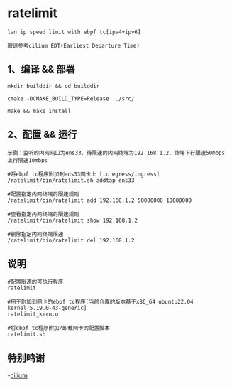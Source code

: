 # ratelimit
    lan ip speed limit with ebpf tc[ipv4+ipv6]

    限速参考cilium EDT(Earliest Departure Time)

## 1、编译 && 部署

    mkdir builddir && cd builddir

    cmake -DCMAKE_BUILD_TYPE=Release ../src/

    make && make install

## 2、配置 && 运行
    示例：监听的内网网口为ens33，待限速的内网终端为192.168.1.2，终端下行限速50mbps 上行限速10mbps

    #将ebpf tc程序附加到ens33网卡上 [tc egress/ingress]
    /ratelimit/bin/ratelimit.sh addtap ens33

    #配置指定内网终端的限速规则
    /ratelimit/bin/ratelimit add 192.168.1.2 50000000 10000000

    #查看指定内网终端的限速规则
    /ratelimit/bin/ratelimit show 192.168.1.2

    #删除指定内网终端限速
    /ratelimit/bin/ratelimit del 192.168.1.2

## 说明
    #配置限速的可执行程序
    ratelimit

    #用于附加到网卡的ebpf tc程序[当前仓库的版本基于x86_64 ubuntu22.04 kernel:5.19.0-43-generic]
    ratelimit_kern.o

    #将ebpf tc程序附加/卸载网卡的配置脚本
    ratelimit.sh 

## 特别鸣谢
-[cilium](https://github.com/cilium/cilium.git/)